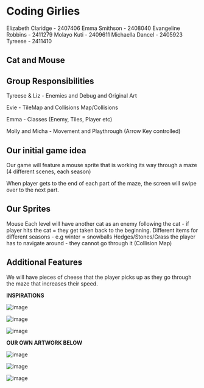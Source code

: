 # Coding Girlies

Elizabeth Claridge - 2407406
Emma Smithson - 2408040
Evangeline Robbins - 2411279
Molayo Kuti - 2409611
Michaella Dancel - 2405923
Tyreese     - 2411410

## Cat and Mouse

## Group Responsibilities

Tyreese & Liz - Enemies and Debug and Original Art

Evie - TileMap and Collisions Map/Collisions

Emma - Classes (Enemy, Tiles, Player etc)

Molly and Micha - Movement and Playthrough (Arrow Key controlled)


## Our initial game idea

Our game will feature a mouse sprite that is working its way through a maze (4 different scenes, each season)

When player gets to the end of each part of the maze, the screen will swipe over to the next part.

## Our Sprites

Mouse
Each level will have another cat as an enemy following the cat - if player hits the cat = they get taken back to the beginning.
Different items for different seasons - e.g winter = snowballs
Hedges/Stones/Grass the player has to navigate around - they cannot go through it (Collision Map)

## Additional Features

We will have pieces of cheese that the player picks up as they go through the maze that increases their speed.

**INSPIRATIONS**

![image](https://github.com/evierobbins/2411279-2411410-2407406-2409611-2408040-2405923-ma2806-final-project/assets/152863145/8979e650-6907-4cc8-a481-737ed1af213f)

![image](https://github.com/evierobbins/2411279-2411410-2407406-2409611-2408040-2405923-ma2806-final-project/assets/152863145/476246d2-792f-4a47-ab8e-22dd882cc3f5)

![image](https://github.com/evierobbins/2411279-2411410-2407406-2409611-2408040-2405923-ma2806-final-project/assets/152863145/b3278a5e-6501-4663-9374-3d6b6ec8c9df)

**OUR OWN ARTWORK BELOW**

![image](https://github.com/evierobbins/2411279-2411410-2407406-2409611-2408040-2405923-ma2806-final-project/assets/152863145/b70fd5ea-565b-46cf-a5dc-87c624dc814e)

![image](https://github.com/evierobbins/2411279-2411410-2407406-2409611-2408040-2405923-ma2806-final-project/assets/152863145/62ed90b1-e356-4326-9da4-bea1ceae885d)

![image](https://github.com/evierobbins/2411279-2411410-2407406-2409611-2408040-2405923-ma2806-final-project/assets/152863145/e9903ed1-2814-4a25-b9f2-ebb1d07c5505)









